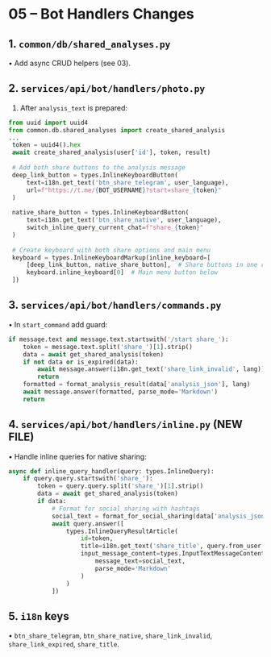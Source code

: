 # 05 – Bot Handlers Changes

## 1. `common/db/shared_analyses.py`
• Add async CRUD helpers (see 03).

## 2. `services/api/bot/handlers/photo.py`
1. After `analysis_text` is prepared:
```python
from uuid import uuid4
from common.db.shared_analyses import create_shared_analysis
...
 token = uuid4().hex
 await create_shared_analysis(user['id'], token, result)
 
 # Add both share buttons to the analysis message
 deep_link_button = types.InlineKeyboardButton(
     text=i18n.get_text('btn_share_telegram', user_language),
     url=f"https://t.me/{BOT_USERNAME}?start=share_{token}"
 )
 
 native_share_button = types.InlineKeyboardButton(
     text=i18n.get_text('btn_share_native', user_language),
     switch_inline_query_current_chat=f"share_{token}"
 )
 
 # Create keyboard with both share options and main menu
 keyboard = types.InlineKeyboardMarkup(inline_keyboard=[
     [deep_link_button, native_share_button],  # Share buttons in one row
     keyboard.inline_keyboard[0]  # Main menu button below
 ])
```

## 3. `services/api/bot/handlers/commands.py`
• In `start_command` add guard:
```python
if message.text and message.text.startswith('/start share_'):
    token = message.text.split('share_')[1].strip()
    data = await get_shared_analysis(token)
    if not data or is_expired(data):
        await message.answer(i18n.get_text('share_link_invalid', lang))
        return
    formatted = format_analysis_result(data['analysis_json'], lang)
    await message.answer(formatted, parse_mode='Markdown')
    return
```

## 4. `services/api/bot/handlers/inline.py` (NEW FILE)
• Handle inline queries for native sharing:
```python
async def inline_query_handler(query: types.InlineQuery):
    if query.query.startswith('share_'):
        token = query.query.split('share_')[1].strip()
        data = await get_shared_analysis(token)
        if data:
            # Format for social sharing with hashtags
            social_text = format_for_social_sharing(data['analysis_json'])
            await query.answer([
                types.InlineQueryResultArticle(
                    id=token,
                    title=i18n.get_text('share_title', query.from_user.language_code),
                    input_message_content=types.InputTextMessageContent(
                        message_text=social_text,
                        parse_mode='Markdown'
                    )
                )
            ])
```

## 5. `i18n` keys
• `btn_share_telegram`, `btn_share_native`, `share_link_invalid`, `share_link_expired`, `share_title`. 